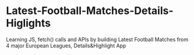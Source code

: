 # Latest-Football-Matches-Details-Higlights
Learning JS, fetch() calls and APIs by building Latest Football Matches from 4 major European Leagues, Details&amp;Highlight App 
